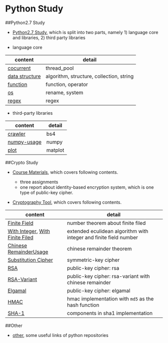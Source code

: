 # Python Study
##Python2.7 Study
- [Python2.7 Study](study), which is split into two parts, namely 1) language core and libraries, 2) third party libraries

- language core

content | detail 
--- | --- 
[cocurrent](study/language_core_and_lib/concurrent) | thread_pool
[data structure](study/language_core_and_lib/data_structure) | algorithm, structure, collection, string 
[function](study/language_core_and_lib/function) | function, operator 
[os](study/language_core_and_lib/os) | rename, system 
[regex](study/language_core_and_lib/regex) | regex 


- third-party libraries

content | detail 
--- | --- 
[crawler](study/third_party_library/crawler) | bs4 
[numpy-usage](study/third_party_library/numpy_usage) | numpy
[plot](study/third_party_library/plot) | matplot

##Crypto Study
- [Course Materials](course_materials), which covers following contents.
  - three assignments
  - one report about identity-based encryption system, which is one type of public-key cipher.

- [Cryptography Tool](crpyto_tool), which covers following contents.

content | detail
--- | ---
[Finite Field](crypto_tool/libs/finite_field_op.py)  | number theorem about finite filed
[With Integer](crypto_tool/libs/extended_euclidean.py), [With Finite Filed](crypto_tool/libs/extended_euclidean_poly.py)  | extended eculidean algorithm with integer and finite field number
[Chinese RemainderUsage](crypto_tool/libs/chinese_remainder_theorem.py)  | chinese remainder theorem
[Substitution Cipher](crypto_tool/libs/substitution_cipher.py) | symmetric-key cipher
[RSA](crypto_tool/libs/rsa.py) | public-key cipher: rsa
[RSA-Variant](crypto_tool/libs/rsa_with_chinese_remainder.py) | public-key cipher: rsa-variant with chinese remainder
[Elgamal](crypto_tool/libs/elgamal.py) | public-key cipher: elgamal
[HMAC](crypto_tool/libs/hmac.py) | hmac implementation with `md5` as the hash function
[SHA-1](crypto_tool/libs/sha1.py) | components in sha1 implementation

##Other
- [other](other), some useful links of python repositories
